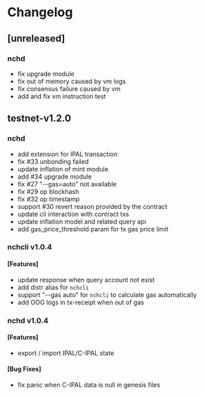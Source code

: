 # Changelog

## [unreleased]

### nchd

* fix upgrade module
* fix out of memory caused by vm logs
* fix consensus failure caused by vm
* add and fix vm instruction test

## testnet-v1.2.0

### nchd

* add extension for IPAL transaction
* fix #33 unbonding failed
* update inflation of mint module
* add #34 upgrade module
* fix #27 "--gas=auto" not available
* fix #29 op blockhash
* fix #32 op timestamp
* support #30 revert reason provided by the contract
* update cli interaction with contract txs
* update inflation model and related query api
* add gas_price_threshold param for tx gas price limit

### nchcli v1.0.4

#### [Features]

* update response when query account not exist 
* add distr alias for ```nchcli```
* support "--gas auto" for ```nchcli``` to calculate gas automatically
* add OOG logs in tx-receipt when out of gas

### nchd v1.0.4

#### [Features]

* export / import IPAL/C-IPAL state

#### [Bug Fixes]

* fix panic when C-IPAL data is null in genesis files
